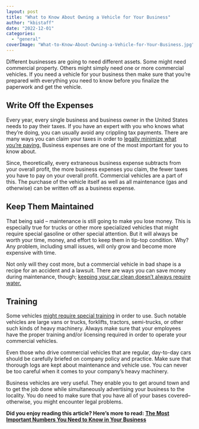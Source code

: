 ```yaml
---
layout: post
title: "What to Know About Owning a Vehicle for Your Business"
author: "kbistaff"
date: "2022-12-01"
categories: 
  - "general"
coverImage: "What-to-Know-About-Owning-a-Vehicle-for-Your-Business.jpg"
---
```


Different businesses are going to need different assets. Some might need commercial property. Others might simply need one or more commercial vehicles. If you need a vehicle for your business then make sure that you’re prepared with everything you need to know before you finalize the paperwork and get the vehicle.

## **Write Off the Expenses**

Every year, every single business and business owner in the United States needs to pay their taxes. If you have an expert with you who knows what they’re doing, you can usually avoid any crippling tax payments. There are many ways you can claim your taxes in order to [legally minimize what you’re paying.](https://www.thebalancemoney.com/vehicle-tax-deductions-and-write-offs-explained-5197431) Business expenses are one of the most important for you to know about. 

Since, theoretically, every extraneous business expense subtracts from your overall profit, the more business expenses you claim, the fewer taxes you have to pay on your overall profit. Commercial vehicles are a part of this. The purchase of the vehicle itself as well as all maintenance (gas and otherwise) can be written off as a business expense.

## **Keep Them Maintained**

That being said – maintenance is still going to make you lose money. This is especially true for trucks or other more specialized vehicles that might require special gasoline or other special attention. But it will always be worth your time, money, and effort to keep them in tip-top condition. Why? Any problem, including small issues, will only grow and become more expensive with time. 

Not only will they cost more, but a commercial vehicle in bad shape is a recipe for an accident and a lawsuit. There are ways you can save money during maintenance, though; [keeping your car clean doesn’t always require water.](https://3dproducts.com/blogs/how-to-articles-tips-and-best-practices/what-is-a-waterless-car-wash-how-do-you-do-it-1)

## **Training**

Some vehicles [might require special training](https://osha-safety-training.net/driving-safety-how-to-train-employees-driving-practices/) in order to use. Such notable vehicles are large vans or trucks, forklifts, tractors, semi-trucks, or other such kinds of heavy machinery. Always make sure that your employees have the proper training and/or licensing required in order to operate your commercial vehicles. 

Even those who drive commercial vehicles that are regular, day-to-day cars should be carefully briefed on company policy and practice. Make sure that thorough logs are kept about maintenance and vehicle use. You can never be too careful when it comes to your company’s heavy machinery.

Business vehicles are very useful. They enable you to get around town and to get the job done while simultaneously advertising your business to the locality. You do need to make sure that you have all of your bases covered–otherwise, you might encounter legal problems.

**Did you enjoy reading this article? Here’s more to read:** [**The Most Important Numbers You Need to Know in Your Business**](https://katebagoy.com/important-numbers-in-your-business/)
